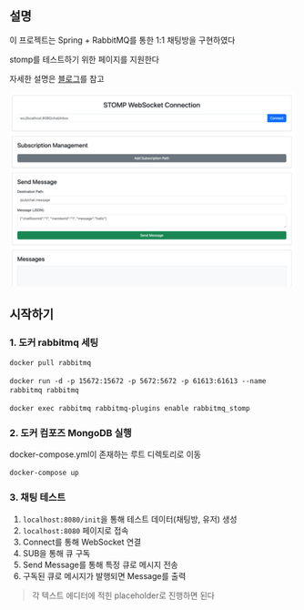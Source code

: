 ## 설명
이 프로젝트는 Spring + RabbitMQ를 통한 1:1 채팅방을 구현하였다

stomp를 테스트하기 위한 페이지를 지원한다

자세한 설명은 [블로그](https://lsh2613.tistory.com/260)를 참고

![img.png](img.png)

## 시작하기
### 1. 도커 rabbitmq 세팅

``` shell
docker pull rabbitmq

docker run -d -p 15672:15672 -p 5672:5672 -p 61613:61613 --name rabbitmq rabbitmq

docker exec rabbitmq rabbitmq-plugins enable rabbitmq_stomp
```

### 2. 도커 컴포즈 MongoDB 실행
docker-compose.yml이 존재하는 루트 디렉토리로 이동
``` shell
docker-compose up
```

### 3. 채팅 테스트
1. `localhost:8080/init`을 통해 테스트 데이터(채팅방, 유저) 생성
2. `localhost:8080` 페이지로 접속
3. Connect를 통해 WebSocket 연결
4. SUB을 통해 큐 구독
5. Send Message를 통해 특정 큐로 메시지 전송
6. 구독된 큐로 메시지가 발행되면 Message를 출력

> 각 텍스트 에디터에 적힌 placeholder로 진행하면 된다
